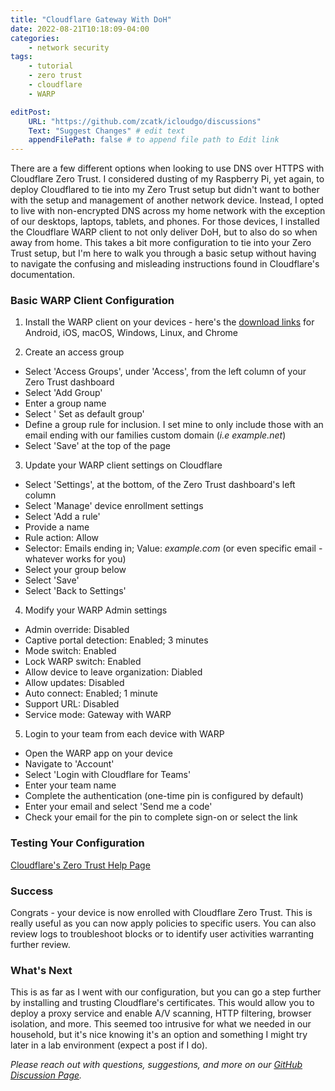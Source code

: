 ```yaml
---
title: "Cloudflare Gateway With DoH"
date: 2022-08-21T10:18:09-04:00
categories: 
    - network security
tags:
    - tutorial
    - zero trust
    - cloudflare
    - WARP

editPost:
    URL: "https://github.com/zcatk/icloudgo/discussions"
    Text: "Suggest Changes" # edit text
    appendFilePath: false # to append file path to Edit link
---
```


There are a few different options when looking to use DNS over HTTPS with Cloudflare Zero Trust. I considered dusting of my Raspberry Pi, yet again, to deploy Cloudflared to tie into my Zero Trust setup but didn't want to bother with the setup and management of another network device. Instead, I opted to live with non-encrypted DNS across my home network with the exception of our desktops, laptops, tablets, and phones. For those devices, I installed the Cloudflare WARP client to not only deliver DoH, but to also do so when away from home. This takes a bit more configuration to tie into your Zero Trust setup, but I'm here to walk you through a basic setup without having to navigate the confusing and misleading instructions found in Cloudflare's documentation.

### Basic WARP Client Configuration

1) Install the WARP client on your devices - here's the [download links](https://developers.cloudflare.com/cloudflare-one/connections/connect-devices/warp/download-warp/) for Android, iOS, macOS, Windows, Linux, and Chrome 

2) Create an access group 

- Select 'Access Groups', under 'Access', from the left column of your Zero Trust dashboard 
- Select 'Add Group'
- Enter a group name
- Select ' Set as default group'
- Define a group rule for inclusion. I set mine to only include those with an email ending with our families custom domain (_i.e example.net_) 
- Select 'Save' at the top of the page

3) Update your WARP client settings on Cloudflare

- Select 'Settings', at the bottom, of the Zero Trust dashboard's left column
- Select 'Manage' device enrollment settings
- Select 'Add a rule'
- Provide a name
- Rule action: Allow
- Selector: Emails ending in; Value: _example.com_ (or even specific email - whatever works for you)
- Select your group below
- Select 'Save'
- Select 'Back to Settings'

4) Modify your WARP Admin settings

- Admin override: Disabled
- Captive portal detection: Enabled; 3 minutes
- Mode switch: Enabled 
- Lock WARP switch: Enabled
- Allow device to leave organization: Diabled
- Allow updates: Disabled
- Auto connect: Enabled; 1 minute
- Support URL: Disabled
- Service mode: Gateway with WARP

5) Login to your team from each device with WARP

- Open the WARP app on your device
- Navigate to 'Account'
- Select 'Login with Cloudflare for Teams'
- Enter your team name
- Complete the authentication (one-time pin is configured by default)
- Enter your email and select 'Send me a code'
- Check your email for the pin to complete sign-on or select the link

### Testing Your Configuration

[Cloudflare's Zero Trust Help Page](http://help.teams.cloudflare.com)

### Success

Congrats - your device is now enrolled with Cloudflare Zero Trust. This is really useful as you can now apply policies to specific users. You can also review logs to troubleshoot blocks or to identify user activities warranting further review. 

### What's Next

This is as far as I went with our configuration, but you can go a step further by installing and trusting Cloudflare's certificates. This would allow you to deploy a proxy service and enable A/V scanning, HTTP filtering, browser isolation, and more. This seemed too intrusive for what we needed in our household, but it's nice knowing it's an option and something I might try later in a lab environment (expect a post if I do).  

_Please reach out with questions, suggestions, and more on our [GitHub Discussion Page](https://github.com/zcatk/icloudgo/discussions)._ 